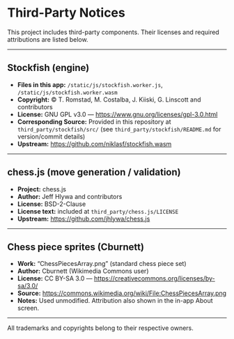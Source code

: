 # Third-Party Notices

This project includes third-party components. Their licenses and required attributions are listed below.

---

## Stockfish (engine)

- **Files in this app:** `/static/js/stockfish.worker.js`, `/static/js/stockfish.worker.wasm`
- **Copyright:** © T. Romstad, M. Costalba, J. Kiiski, G. Linscott and contributors
- **License:** GNU GPL v3.0 — <https://www.gnu.org/licenses/gpl-3.0.html>
- **Corresponding Source:** Provided in this repository at `third_party/stockfish/src/` (see `third_party/stockfish/README.md` for version/commit details)
- **Upstream:** <https://github.com/niklasf/stockfish.wasm>

---

## chess.js (move generation / validation)

- **Project:** chess.js
- **Author:** Jeff Hlywa and contributors
- **License:** BSD-2-Clause
- **License text:** included at `third_party/chess.js/LICENSE`
- **Upstream:** <https://github.com/jhlywa/chess.js>

---

## Chess piece sprites (Cburnett)

- **Work:** “ChessPiecesArray.png” (standard chess piece set)
- **Author:** Cburnett (Wikimedia Commons user)
- **License:** CC BY-SA 3.0 — <https://creativecommons.org/licenses/by-sa/3.0/>
- **Source:** <https://commons.wikimedia.org/wiki/File:ChessPiecesArray.png>
- **Notes:** Used unmodified. Attribution also shown in the in-app About screen.

---

All trademarks and copyrights belong to their respective owners.
